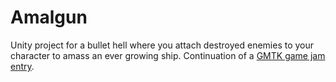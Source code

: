 # Amalgun

Unity project for a bullet hell where you attach destroyed enemies to your character to amass an ever growing ship. Continuation of a [GMTK game jam entry](https://itch.io/jam/gmtk-2021/rate/1084855).
